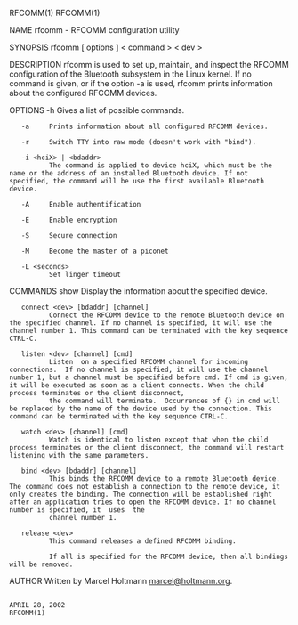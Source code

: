 RFCOMM(1)                                                                                                                                                                                                                                                                                                     RFCOMM(1)

NAME
       rfcomm - RFCOMM configuration utility

SYNOPSIS
       rfcomm [ options ] < command > < dev >

DESCRIPTION
       rfcomm is used to set up, maintain, and inspect the RFCOMM configuration of the Bluetooth subsystem in the Linux kernel. If no command is given, or if the option -a is used, rfcomm prints information about the configured RFCOMM devices.

OPTIONS
       -h     Gives a list of possible commands.

       -a     Prints information about all configured RFCOMM devices.

       -r     Switch TTY into raw mode (doesn't work with "bind").

       -i <hciX> | <bdaddr>
              The command is applied to device hciX, which must be the name or the address of an installed Bluetooth device. If not specified, the command will be use the first available Bluetooth device.

       -A     Enable authentification

       -E     Enable encryption

       -S     Secure connection

       -M     Become the master of a piconet

       -L <seconds>
              Set linger timeout

COMMANDS
       show <dev>
              Display the information about the specified device.

       connect <dev> [bdaddr] [channel]
              Connect the RFCOMM device to the remote Bluetooth device on the specified channel. If no channel is specified, it will use the channel number 1. This command can be terminated with the key sequence CTRL-C.

       listen <dev> [channel] [cmd]
              Listen  on a specified RFCOMM channel for incoming connections.  If no channel is specified, it will use the channel number 1, but a channel must be specified before cmd. If cmd is given, it will be executed as soon as a client connects. When the child process terminates or the client disconnect,
              the command will terminate.  Occurrences of {} in cmd will be replaced by the name of the device used by the connection. This command can be terminated with the key sequence CTRL-C.

       watch <dev> [channel] [cmd]
              Watch is identical to listen except that when the child process terminates or the client disconnect, the command will restart listening with the same parameters.

       bind <dev> [bdaddr] [channel]
              This binds the RFCOMM device to a remote Bluetooth device. The command does not establish a connection to the remote device, it only creates the binding. The connection will be established right after an application tries to open the RFCOMM device. If no channel number is specified, it  uses  the
              channel number 1.

       release <dev>
              This command releases a defined RFCOMM binding.

              If all is specified for the RFCOMM device, then all bindings will be removed.

AUTHOR
       Written by Marcel Holtmann <marcel@holtmann.org>.

                                                                                                                                                     APRIL 28, 2002                                                                                                                                           RFCOMM(1)
